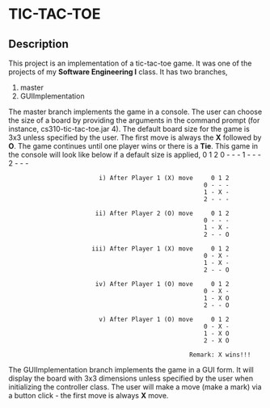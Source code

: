 #  TIC-TAC-TOE

## Description
   This project is an implementation of a tic-tac-toe game. It was one of the projects of my **Software Engineering I** class. 
   It has two branches,
   
   1. master 
   2. GUIImplementation 
   
   The master branch implements the game in a console. The user can choose the size of a board by providing the arguments in the command prompt (for instance, cs310-tic-tac-toe.jar 4). The default board size for the game is 3x3 unless specified by the user. The first move is always the **X** followed by **O**. The game continues until one player wins or there is a **Tie**. This game in the console will look like below if a default size is applied,
                                                            0 1 2
                                                          0 - - -
                                                          1 - - -
                                                          2 - - -
                                                          
                             i) After Player 1 (X) move     0 1 2
                                                          0 - - -
                                                          1 - X -
                                                          2 - - -
                                                          
                            ii) After Player 2 (O) move     0 1 2
                                                          0 - - -
                                                          1 - X -
                                                          2 - - O
                                                          
                           iii) After Player 1 (X) move     0 1 2
                                                          0 - X -
                                                          1 - X -
                                                          2 - - O
                                                          
                            iv) After Player 1 (O) move     0 1 2
                                                          0 - X -
                                                          1 - X O
                                                          2 - - O
                                                          
                             v) After Player 1 (O) move     0 1 2
                                                          0 - X -
                                                          1 - X O
                                                          2 - X O
                             
                                                      Remark: X wins!!!
                                                      
   The GUIImplementation branch implements the game in a GUI form. It will display the board with 3x3 dimensions unless specified by the user when initializing the controller class. The user will make a move (make a mark) via a button click - the first move is always **X** move.

